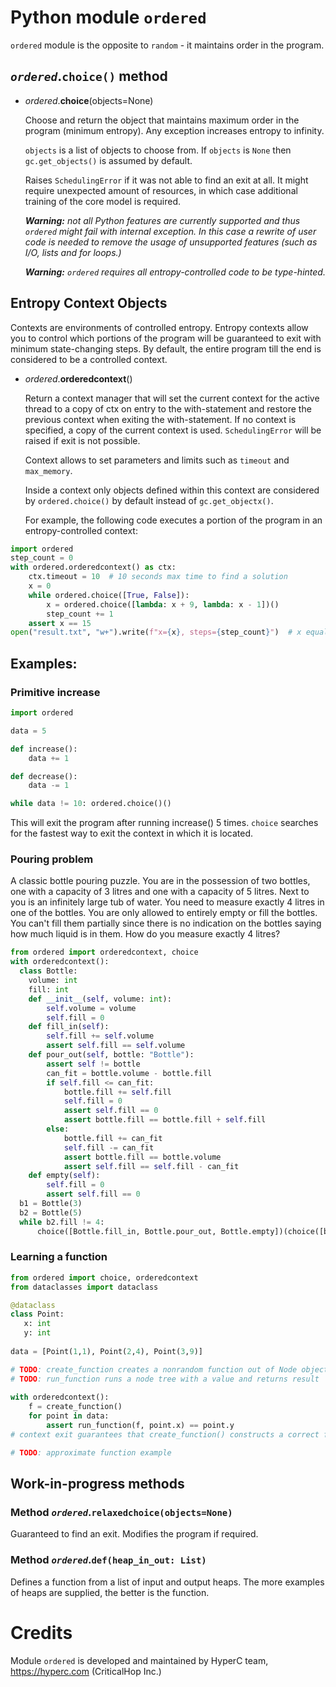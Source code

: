
# Python module `ordered`

`ordered` module is the opposite to `random` - it maintains order in the program.

## _`ordered`_.`choice()` method

- _ordered_.**choice**(objects=None)
 
   Choose and return the object that maintains maximum order in the program (minimum entropy). Any exception increases entropy to infinity.

    `objects` is a list of objects to choose from. If `objects` is `None` then `gc.get_objects()` is assumed by default.

    Raises `SchedulingError` if it was not able to find an exit at all. It might require unexpected amount of resources, in which case additional training of the core model is required.

    _**Warning:** not all Python features are currently supported and thus `ordered` might fail with internal exception. In this case a rewrite of user code is needed to remove the usage of unsupported features (such as I/O, lists and for loops.)_
    
    _**Warning:** `ordered` requires all entropy-controlled code to be type-hinted._

## Entropy Context Objects

Contexts are environments of controlled entropy. Entropy contexts allow you to control which portions of the program will be guaranteed to exit with minimum state-changing steps. By default, the entire program till the end is considered to be a controlled context.

- _ordered_.**orderedcontext**()

  Return a context manager that will set the current context for the active thread to a copy of ctx on entry to the with-statement and restore the previous context when exiting the with-statement. If no context is specified, a copy of the current context is used. `SchedulingError` will be raised if exit is not possible.
  
  Context allows to set parameters and limits such as `timeout` and `max_memory`.
  
  Inside a context only objects defined within this context are considered by `ordered.choice()` by default instead of `gc.get_objectx()`.

  For example, the following code executes a portion of the program in an entropy-controlled context:
  
```python
import ordered
step_count = 0
with ordered.orderedcontext() as ctx:
    ctx.timeout = 10  # 10 seconds max time to find a solution
    x = 0
    while ordered.choice([True, False]):
        x = ordered.choice([lambda: x + 9, lambda: x - 1])()
        step_count += 1
    assert x == 15
open("result.txt", "w+").write(f"x={x}, steps={step_count}")  # x equals 15
```

## Examples:

### Primitive increase

```python
import ordered

data = 5

def increase():
    data += 1

def decrease():
    data -= 1

while data != 10: ordered.choice()()
```

This will exit the program after running increase() 5 times. `choice` searches for the fastest way to exit the context in which it is located.

### Pouring problem

A classic bottle pouring puzzle. You are in the possession of two bottles, one with a capacity of 3 litres and one with a capacity of 5 litres. Next to you is an infinitely large tub of water. You need to measure exactly 4 litres in one of the bottles. You are only allowed to entirely empty or fill the bottles. You can't fill them partially since there is no indication on the bottles saying how much liquid is in them. How do you measure exactly 4 litres?

```python
from ordered import orderedcontext, choice
with orderedcontext():
  class Bottle:
    volume: int
    fill: int
    def __init__(self, volume: int):
        self.volume = volume
        self.fill = 0
    def fill_in(self):
        self.fill += self.volume
        assert self.fill == self.volume
    def pour_out(self, bottle: "Bottle"):
        assert self != bottle
        can_fit = bottle.volume - bottle.fill
        if self.fill <= can_fit:
            bottle.fill += self.fill
            self.fill = 0
            assert self.fill == 0
            assert bottle.fill == bottle.fill + self.fill
        else:
            bottle.fill += can_fit
            self.fill -= can_fit
            assert bottle.fill == bottle.volume
            assert self.fill == self.fill - can_fit
    def empty(self):
        self.fill = 0
        assert self.fill == 0
  b1 = Bottle(3)
  b2 = Bottle(5)
  while b2.fill != 4: 
      choice([Bottle.fill_in, Bottle.pour_out, Bottle.empty])(choice([b1,b2]))
```

### Learning a function

```python
from ordered import choice, orderedcontext
from dataclasses import dataclass 

@dataclass
class Point:
   x: int
   y: int
   
data = [Point(1,1), Point(2,4), Point(3,9)]

# TODO: create_function creates a nonrandom function out of Node objects with `ordered.choice`
# TODO: run_function runs a node tree with a value and returns result
    
with orderedcontext():
    f = create_function()
    for point in data:
        assert run_function(f, point.x) == point.y
# context exit guarantees that create_function() constructs a correct function to describe input

# TODO: approximate function example
```

## Work-in-progress methods

### Method _`ordered`_.`relaxedchoice(objects=None)`

Guaranteed to find an exit. Modifies the program if required.

### Method _`ordered`_.`def(heap_in_out: List)`

Defines a function from a list of input and output heaps. The more examples of heaps are supplied, the better is the function.

# Credits

Module `ordered` is developed and maintained by HyperC team, https://hyperc.com (CriticalHop Inc.)


